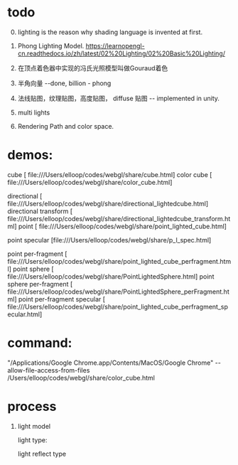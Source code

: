 # todo

0. lighting is the reason why shading language is invented at first.

1. Phong Lighting Model.
    https://learnopengl-cn.readthedocs.io/zh/latest/02%20Lighting/02%20Basic%20Lighting/

2. 在顶点着色器中实现的冯氏光照模型叫做Gouraud着色

3. 半角向量 --done, billion - phong

4. 法线贴图，纹理贴图，高度贴图， diffuse 贴图 -- implemented in unity.

5. multi lights

6. Rendering Path and color space.

# demos:

cube                        [ file:///Users/elloop/codes/webgl/share/cube.html]
color cube                  [ file:///Users/elloop/codes/webgl/share/color_cube.html]

directional                 [ file:///Users/elloop/codes/webgl/share/directional_lightedcube.html]
directional transform       [ file:///Users/elloop/codes/webgl/share/directional_lightedcube_transform.html]
point                       [ file:///Users/elloop/codes/webgl/share/point_lighted_cube.html]

point specular              [file:///Users/elloop/codes/webgl/share/p_l_spec.html]

point per-fragment          [ file:///Users/elloop/codes/webgl/share/point_lighted_cube_perfragment.html]
point sphere                [ file:///Users/elloop/codes/webgl/share/PointLightedSphere.html]
point sphere per-fragment   [ file:///Users/elloop/codes/webgl/share/PointLightedSphere_perFragment.html]
point per-fragment specular [ file:///Users/elloop/codes/webgl/share/point_lighted_cube_perfragment_specular.html]


# command:

"/Applications/Google Chrome.app/Contents/MacOS/Google Chrome" --allow-file-access-from-files /Users/elloop/codes/webgl/share/color_cube.html

# process

1. light model

    light type: 

    light reflect type


